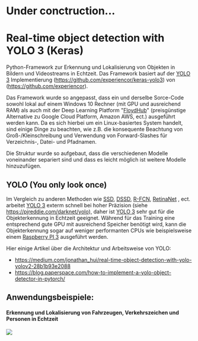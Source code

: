 # Under conctruction...

# Real-time object detection with YOLO 3 (Keras)

Python-Framework zur Erkennung und Lokalisierung von Objekten in Bildern und Videostreams in Echtzeit. Das Framework basiert auf der [YOLO 3](notebook/YOLOv3.pdf) Implementierung (https://github.com/experiencor/keras-yolo3) von (https://github.com/experiencor).

Das Framework wurde so angepasst, dass ein und derselbe Sorce-Code sowohl lokal auf einem Windows 10 Rechner (mit GPU und ausreichend RAM) als auch mit der Deep Learning Platform "[FloydHub](https://www.floydhub.com/)" (preisgünstige Alternative zu Google Cloud Platform, Amazon AWS, ect.) ausgeführt werden kann. Da es sich hierbei um ein Linux-basiertes System handelt, sind einige Dinge zu beachten, wie z.B. die konsequente Beachtung von Groß-/Kleinschreibung und Verwendung von Forward-Slashes für Verzeichnis-, Datei- und Pfadnamen.

Die Struktur wurde so aufgebaut, dass die verschiedenen Modelle voneinander separiert sind und dass es leicht möglich ist weitere Modelle hinzuzufügen.

## YOLO (You only look once)
Im Vergleich zu anderen Methoden wie [SSD](https://arxiv.org/abs/1512.02325), [DSSD](https://arxiv.org/abs/1701.06659), [R-FCN](https://arxiv.org/abs/1605.06409), [RetinaNet](https://arxiv.org/abs/1708.02002) , ect. arbeitet [YOLO 3](notebook/YOLOv3.pdf) exterm schnell bei hoher Präzision (siehe https://pjreddie.com/darknet/yolo), daher ist [YOLO 3](notebook/YOLOv3.pdf) sehr gut für die Objekterkennung in Echtzeit geeignet. Während für das Training eine entsprechend gute GPU mit ausreichend Speicher benötigt wird, kann die Objekterkennung sogar auf weniger performanten CPUs wie beispielsweise einem [Raspberry PI 3](https://de.wikipedia.org/wiki/Raspberry_Pi) ausgeführt werden.

Hier einige Artikel über die Architektur und Arbeitsweise von YOLO:
- https://medium.com/jonathan_hui/real-time-object-detection-with-yolo-yolov2-28b1b93e2088
- https://blog.paperspace.com/how-to-implement-a-yolo-object-detector-in-pytorch/

## Anwendungsbeispiele:

#### Erkennung und Lokalisierung von Fahrzeugen, Verkehrszeichen und Personen in Echtzeit

[![](https://img.youtube.com/vi/MiJpW9fhUdw/0.jpg)](https://www.youtube.com/watch?v=MiJpW9fhUdw)

